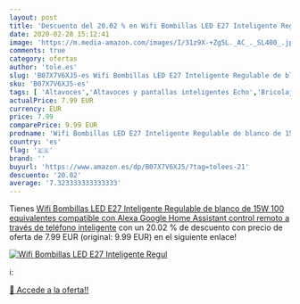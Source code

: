 ```yaml
---
layout: post
title: 'Descuento del 20.02 % en Wifi Bombillas LED E27 Inteligente Regul'
date: 2020-02-28 15:12:41
image: 'https://m.media-amazon.com/images/I/31z9X-+Zg5L._AC_._SL400_.jpg'
comments: true
category: ofertas
author: 'tole.es'
slug: 'B07X7V6XJ5-es Wifi Bombillas LED E27 Inteligente Regulable de blanco de...'
sku: 'B07X7V6XJ5-es'
tags: [ 'Altavoces','Altavoces y pantallas inteligentes Echo','Bricolaje y herramientas','Dispositivos Amazon','Dispositivos Amazon y Accesorios','Dispositivos de red','Electrónica','Equipos de audio y Hi-Fi','Informática','Instalación eléctrica','Interruptores de persianas y puertas automáticas','Interruptores y reguladores de luz','Pantallas inteligentes','Routers','Sistemas WiFi Mesh','Smartwatches','TV, vídeo y home cinema','Tecnología para vestir','Televisores','alexa','google','home', ]
actualPrice: 7.99 EUR
currency: EUR
price: 7.99
comparePrice: 9.99 EUR
prodname: 'Wifi Bombillas LED E27 Inteligente Regulable de blanco de 15W  100 equivalentes  compatible con Alexa  Google Home Assistant  control remoto a través de teléfono inteligente'
country: 'es'
flag: '🇪🇸'
brand: ''
buyurl: 'https://www.amazon.es/dp/B07X7V6XJ5/?tag=tolees-21'
descuento: '20.02'
average: '7.323333333333333'
---
```


Tienes [Wifi Bombillas LED E27 Inteligente Regulable de blanco de 15W  100 equivalentes  compatible con Alexa  Google Home Assistant  control remoto a través de teléfono inteligente](https://www.amazon.es/dp/B07X7V6XJ5/?tag=tolees-21) con un 20.02 % de descuento con precio de oferta de 7.99 EUR (original: 9.99 EUR) en el siguiente enlace!

[![Wifi Bombillas LED E27 Inteligente Regul](https://m.media-amazon.com/images/I/31z9X-+Zg5L._AC_._SL400_.jpg)](https://www.amazon.es/dp/B07X7V6XJ5/?tag=tolees-21)

ℹ️:


[🛒 Accede a la oferta!!](https://www.amazon.es/dp/B07X7V6XJ5/?tag=tolees-21)
